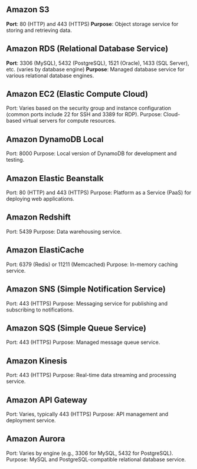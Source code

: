 ## Amazon S3

**Port**: 80 (HTTP) and 443 (HTTPS)
**Purpose**: Object storage service for storing and retrieving data.

## Amazon RDS (Relational Database Service)

**Port**: 3306 (MySQL), 5432 (PostgreSQL), 1521 (Oracle), 1433 (SQL Server), etc. (varies by database engine)
**Purpose**: Managed database service for various relational database engines.

## Amazon EC2 (Elastic Compute Cloud)

Port: Varies based on the security group and instance configuration (common ports include 22 for SSH and 3389 for RDP).
Purpose: Cloud-based virtual servers for compute resources.

## Amazon DynamoDB Local

Port: 8000
Purpose: Local version of DynamoDB for development and testing.

## Amazon Elastic Beanstalk

Port: 80 (HTTP) and 443 (HTTPS)
Purpose: Platform as a Service (PaaS) for deploying web applications.

## Amazon Redshift

Port: 5439
Purpose: Data warehousing service.

## Amazon ElastiCache

Port: 6379 (Redis) or 11211 (Memcached)
Purpose: In-memory caching service.

## Amazon SNS (Simple Notification Service)

Port: 443 (HTTPS)
Purpose: Messaging service for publishing and subscribing to notifications.
## Amazon SQS (Simple Queue Service)

Port: 443 (HTTPS)
Purpose: Managed message queue service.
## Amazon Kinesis

Port: 443 (HTTPS)
Purpose: Real-time data streaming and processing service.

## Amazon API Gateway

Port: Varies, typically 443 (HTTPS)
Purpose: API management and deployment service.

## Amazon Aurora

Port: Varies by engine (e.g., 3306 for MySQL, 5432 for PostgreSQL).
Purpose: MySQL and PostgreSQL-compatible relational database service.

